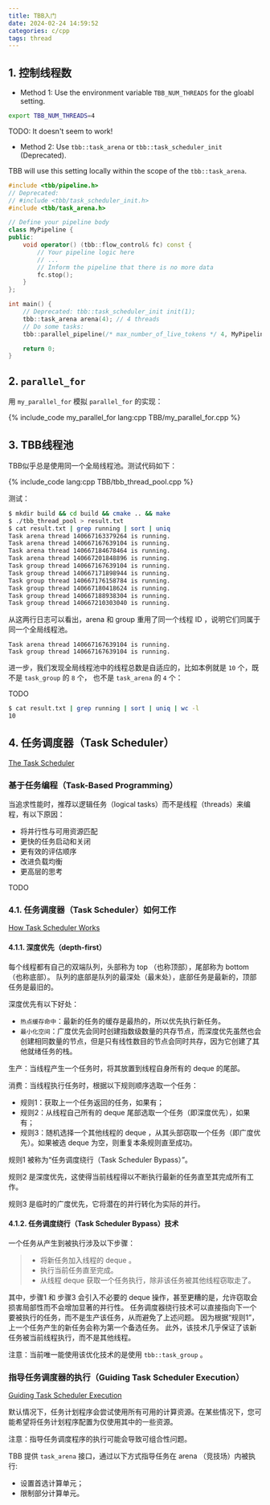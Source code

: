 ```yaml
---
title: TBB入门
date: 2024-02-24 14:59:52
categories: c/cpp
tags: thread
---
```


## 1. 控制线程数

- Method 1: Use the environment variable `TBB_NUM_THREADS` for the gloabl setting.

```bash
export TBB_NUM_THREADS=4
```

TODO: It doesn't seem to work!

- Method 2: Use `tbb::task_arena` or `tbb::task_scheduler_init` (Deprecated).

TBB will use this setting locally within the scope of the `tbb::task_arena`.

```cpp
#include <tbb/pipeline.h>
// Deprecated:
// #include <tbb/task_scheduler_init.h>
#include <tbb/task_arena.h>

// Define your pipeline body
class MyPipeline {
public:
    void operator() (tbb::flow_control& fc) const {
        // Your pipeline logic here
        // ...
        // Inform the pipeline that there is no more data
        fc.stop();
    }
};

int main() {
    // Deprecated: tbb::task_scheduler_init init(1);
    tbb::task_arena arena(4); // 4 threads
    // Do some tasks:
    tbb::parallel_pipeline(/* max_number_of_live_tokens */ 4, MyPipeline); // FIXME: 似乎需要放入 arena 的 execute 函数中

    return 0;
}
```

## 2. `parallel_for`

用 `my_parallel_for` 模拟 `parallel_for` 的实现：

{% include_code my_parallel_for lang:cpp TBB/my_parallel_for.cpp %}


## 3. TBB线程池

TBB似乎总是使用同一个全局线程池。测试代码如下：

{% include_code lang:cpp TBB/tbb_thread_pool.cpp %}


测试：

```bash
$ mkdir build && cd build && cmake .. && make
$ ./tbb_thread_pool > result.txt
$ cat result.txt | grep running | sort | uniq
Task arena thread 140667163379264 is running.
Task arena thread 140667167639104 is running.
Task arena thread 140667184678464 is running.
Task arena thread 140667201848896 is running.
Task group thread 140667167639104 is running.
Task group thread 140667171898944 is running.
Task group thread 140667176158784 is running.
Task group thread 140667180418624 is running.
Task group thread 140667188938304 is running.
Task group thread 140667210303040 is running.
```

从这两行日志可以看出，arena 和 group 重用了同一个线程 ID ，说明它们同属于同一个全局线程池。

```
Task arena thread 140667167639104 is running.
Task group thread 140667167639104 is running.
```

进一步，我们发现全局线程池中的线程总数是自适应的，比如本例就是 `10` 个，既不是 `task_group` 的 `8` 个，
也不是 `task_arena` 的 `4` 个：

TODO

```bash
$ cat result.txt | grep running | sort | uniq | wc -l
10
```

## 4. 任务调度器（Task Scheduler）

[The Task Scheduler](https://uxlfoundation.github.io/oneTBB/main/tbb_userguide/The_Task_Scheduler.html)

### 基于任务编程（Task-Based Programming）

当追求性能时，推荐以逻辑任务（logical tasks）而不是线程（threads）来编程，有以下原因：

- 将并行性与可用资源匹配
- 更快的任务启动和关闭
- 更有效的评估顺序
- 改进负载均衡
- 更高层的思考


TODO

### 4.1. 任务调度器（Task Scheduler）如何工作

[How Task Scheduler Works](https://uxlfoundation.github.io/oneTBB/main/tbb_userguide/How_Task_Scheduler_Works.html)

#### 4.1.1. 深度优先（depth-first）

每个线程都有自己的双端队列，头部称为 top （也称顶部），尾部称为 bottom （也称底部）。
队列的底部是队列的最深处（最末处），底部任务是最新的，顶部任务是最旧的。

深度优先有以下好处：

- `热点缓存命中`：最新的任务的缓存是最热的，所以优先执行新任务。
- `最小化空间`：广度优先会同时创建指数级数量的共存节点，而深度优先虽然也会创建相同数量的节点，但是只有线性数目的节点会同时共存，因为它创建了其他就绪任务的栈。

生产：当线程产生一个任务时，将其放置到线程自身所有的 deque 的尾部。

消费：当线程执行任务时，根据以下规则顺序选取一个任务：

- 规则1：获取上一个任务返回的任务，如果有；
- 规则2：从线程自己所有的 deque 尾部选取一个任务（即深度优先），如果有；
- 规则3：随机选择一个其他线程的 deque ，从其头部窃取一个任务（即广度优先）。如果被选 deque 为空，则重复本条规则直至成功。


规则1 被称为“任务调度绕行（Task Scheduler Bypass）”。

规则2 是深度优先，这使得当前线程得以不断执行最新的任务直至其完成所有工作。

规则3 是临时的广度优先，它将潜在的并行转化为实际的并行。

#### 4.1.2. 任务调度绕行（Task Scheduler Bypass）技术

一个任务从产生到被执行涉及以下步骤：

> - 将新任务加入线程的 deque 。
> - 执行当前任务直至完成。
> - 从线程 deque 获取一个任务执行，除非该任务被其他线程窃取走了。

其中，步骤1 和 步骤3 会引入不必要的 deque 操作，甚至更糟的是，允许窃取会损害局部性而不会增加显著的并行性。
任务调度器绕行技术可以直接指向下一个要被执行的任务，而不是生产该任务，从而避免了上述问题。
因为根据“规则1”，上一个任务产生的新任务会称为第一个备选任务。
此外，该技术几乎保证了该新任务被当前线程执行，而不是其他线程。

注意：当前唯一能使用该优化技术的是使用 `tbb::task_group` 。


### 指导任务调度器的执行（Guiding Task Scheduler Execution）

[Guiding Task Scheduler Execution](https://uxlfoundation.github.io/oneTBB/main/tbb_userguide/Guiding_Task_Scheduler_Execution.html)

默认情况下，任务计划程序会尝试使用所有可用的计算资源。在某些情况下，您可能希望将任务计划程序配置为仅使用其中的一些资源。

注意：指导任务调度程序的执行可能会导致可组合性问题。

TBB 提供 `task_arena` 接口，通过以下方式指导任务在 arena （竞技场）内被执行:

- 设置首选计算单元；
- 限制部分计算单元。

